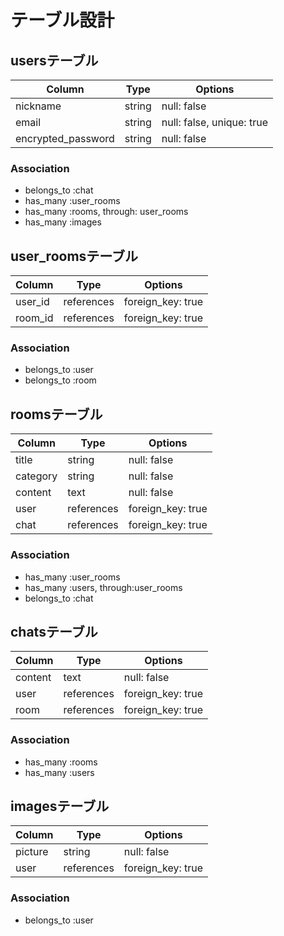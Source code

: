 # テーブル設計

## usersテーブル
|  Column            |  Type  | Options                    |
| ------------------ | ------ | -------------------------- |
| nickname           | string | null: false                |
| email              | string | null: false,  unique: true |
| encrypted_password | string | null: false                |

### Association
- belongs_to :chat
- has_many :user_rooms
- has_many :rooms, through: user_rooms
- has_many :images


## user_roomsテーブル
|  Column  |  Type      | Options              |
| -------- | ---------- | -------------------- |
| user_id  | references | foreign_key: true    |
| room_id  | references | foreign_key: true    |

### Association
- belongs_to :user
- belongs_to :room


## roomsテーブル

|  Column  |  Type      | Options             |
| -------- | ---------- | ------------------- |
| title    | string     | null: false         |
| category | string     | null: false         |
| content  | text       | null: false         |
| user     | references | foreign_key: true   |
| chat     | references | foreign_key: true   |

### Association
- has_many :user_rooms
- has_many :users, through:user_rooms
- belongs_to :chat


## chatsテーブル
|  Column  |  Type      | Options              |
| -------- | ---------- | -------------------- |
| content  | text       | null: false          |
| user     | references | foreign_key: true    |
| room     | references | foreign_key: true    |

### Association
- has_many :rooms
- has_many :users


## imagesテーブル
|  Column  |  Type      | Options              |
| -------- | ---------- | -------------------- |
| picture  | string     | null: false          |
| user     | references | foreign_key: true    |

### Association
- belongs_to :user